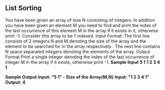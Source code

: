 ## List Sorting

You have been given an array of size N consisting of integers. In addition you have been given an element M you need to find and print the index of the last occurrence of this element M in the array if it exists in it, otherwise print -1. Consider this array to be 1 indexed.
Input Format:
The first line consists of 2 integers N and M denoting the size of the array and the element to be searched for in the array respectively . The next line contains N space separated integers denoting the elements of the array.
Output Format
Print a single integer denoting the index of the last occurrence of integer M in the array if it exists, otherwise print -1.
**Sample Input**
**5 1**
**1 2 3 4 1**

**Sample Output**
**Input: "5 1" - Size of the Array(M,N)**
**Input: "1 2 3 4 1"**
**Output: 4**
